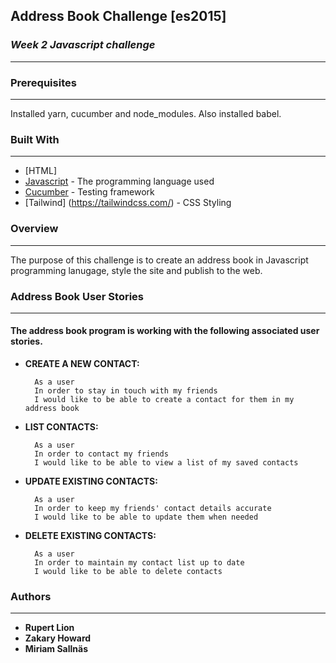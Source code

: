 ## **Address Book Challenge [es2015]**
### *Week 2 Javascript challenge*
-------
### Prerequisites
-------
Installed yarn, cucumber and node_modules. Also installed babel.


### Built With
-------

* [HTML]
* [Javascript](https://www.javascript.com/) - The programming language used
* [Cucumber](https://cucumber.io/) - Testing framework
* [Tailwind] (https://tailwindcss.com/) - CSS Styling

### **Overview**
-------
The purpose of this challenge is to create an address book in Javascript programming lanugage, style the site and publish to the web.


### **Address Book User Stories**
-------
#### The address book program is working with the following associated user stories.

* **CREATE A NEW CONTACT:** 

  ```
    As a user
    In order to stay in touch with my friends
    I would like to be able to create a contact for them in my address book
  ```

* **LIST CONTACTS:** 

  ```
    As a user
    In order to contact my friends
    I would like to be able to view a list of my saved contacts
  ```

* **UPDATE EXISTING CONTACTS:** 

  ```
    As a user
    In order to keep my friends' contact details accurate
    I would like to be able to update them when needed
  ```

* **DELETE EXISTING CONTACTS:** 

  ```
    As a user
    In order to maintain my contact list up to date
    I would like to be able to delete contacts
  ```

### **Authors**
-------
* **Rupert Lion**
* **Zakary Howard**
* **Miriam Sallnäs**